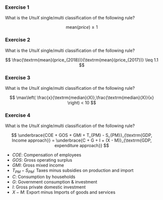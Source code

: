 
### Exercise 1

What is the $U\tau uX$ $s$ingle/$m$ulti classification of the following rule?

$$
\textrm{mean}(price) \geq 1  
$$

### Exercise 2

What is the $U\tau uX$ $s$ingle/$m$ulti classification of the following rule?

$$
\frac{\textrm{mean}(price_{2018})}{\textrm{mean}(price_{2017})} \leq 1.1  
$$

### Exercise 3

What is the $U\tau uX$ $s$ingle/$m$ulti classification of the following rule?

$$
\max\left(
\frac{x}{\textrm{median}(X)},\frac{\textrm{median}(X)}{x}
\right) < 10
$$

### Exercise 4

What is the $U\tau uX$ $s$ingle/$m$ulti classification of the following rule?

$$
\underbrace{COE + GOS + GMI + T_{PM} - S_{PM}}_{\textrm{GDP, Income approach}} = 
\underbrace{C + G + I + (X - M)}_{\textrm{GDP, expenditure approach}}
$$


- $COE$: Compensation of employees
- $GOS$: Gross operating surplus
- $GMI$: Gross mixed income
- $T_{PM}-S_{PM}$: Taxes minus subsidies on production and import
- $C$: Consumption by households
- $G$: Government consumption & investment
- $I$: Gross private domestic investment
- $X-M$: Export minus Imports of goods and services




